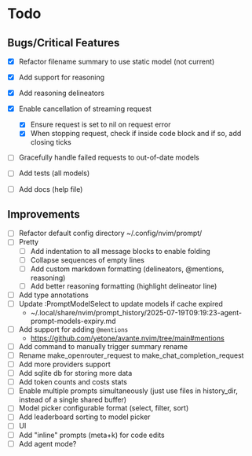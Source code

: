 
# Todo

## Bugs/Critical Features

- [x] Refactor filename summary to use static model (not current)
- [x] Add support for reasoning
- [x] Add reasoning delineators
- [x] Enable cancellation of streaming request
  + [x] Ensure request is set to nil on request error
  + [x] When stopping request, check if inside code block and if so, add closing ticks
- [ ] Gracefully handle failed requests to out-of-date models
- [ ] Add tests (all models)
- [ ] Add docs (help file)


## Improvements

- [ ] Refactor default config directory
  ~/.config/nvim/prompt/
- [ ] Pretty
  + [ ] Add indentation to all message blocks to enable folding
  + [ ] Collapse sequences of empty lines
  + [ ] Add custom markdown formatting (delineators, @mentions, reasoning)
  + [ ] Add better reasoning formatting (highlight delineator line)
- [ ] Add type annotations
- [ ] Update :PromptModelSelect to update models if cache expired
  + ~/.local/share/nvim/prompt_history/2025-07-19T09:19:23-agent-prompt-models-expiry.md
- [ ] Add support for adding `@mentions`
  + https://github.com/yetone/avante.nvim/tree/main#mentions
- [ ] Add command to manually trigger summary rename
- [ ] Rename make_openrouter_request to make_chat_completion_request
- [ ] Add more providers support
- [ ] Add sqlite db for storing more data
- [ ] Add token counts and costs stats
- [ ] Enable multiple prompts simultaneously (just use files in history_dir,
  instead of a single shared buffer)
- [ ] Model picker configurable format (select, filter, sort)
- [ ] Add leaderboard sorting to model picker
- [ ] UI
- [ ] Add "inline" prompts (meta+k) for code edits
- [ ] Add agent mode?
